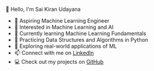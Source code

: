 👋 Hello, I'm Sai Kiran Udayana

- 🎯 Aspiring Machine Learning Engineer  
- 👀 Interested in Machine Learning and AI  
- 🌱 Currently learning Machine Learning Fundamentals  
- 🧠 Practicing Data Structures and Algorithms in Python  
- 💼 Exploring real-world applications of ML  
- 📫 Connect with me on [LinkedIn](https://www.linkedin.com/in/saikiranudayana)  
- 💻 Check out my projects on [GitHub](https://github.com/Saikiranudayana)
